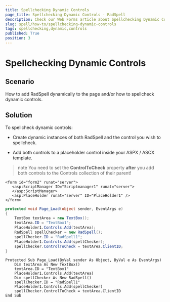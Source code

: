 ```yaml
---
title: Spellchecking Dynamic Controls
page_title: Spellchecking Dynamic Controls - RadSpell
description: Check our Web Forms article about Spellchecking Dynamic Controls.
slug: spell/how-to/spellchecking-dynamic-controls
tags: spellchecking,dynamic,controls
published: True
position: 3
---
```


# Spellchecking Dynamic Controls

## Scenario

How to add RadSpell dynamically to the page and/or how to spellcheck dynamic controls.

## Solution

To spellcheck dynamic controls:

* Create dynamic instances of both RadSpell and the control you wish to spellcheck.

* Add both controls to a placeholder control inside your ASPX / ASCX template.

>note You need to set the **ControlToCheck** property **after** you add both controls to the Controls collection of their parent!

````ASP.NET
<form id="form2" runat="server">
   <asp:ScriptManager ID="Scriptmanager1" runat="server">
   </asp:ScriptManager>
   <asp:PlaceHolder runat="server" ID="PlaceHolder1" />
</form> 
````

````C#
protected void Page_Load(object sender, EventArgs e)
{
	TextBox textArea = new TextBox();
	textArea.ID = "TextBox1";
	PlaceHolder1.Controls.Add(textArea);
	RadSpell spellChecker = new RadSpell();
	spellChecker.ID = "RadSpell1";
	PlaceHolder1.Controls.Add(spellChecker);
	spellChecker.ControlToCheck = textArea.ClientID;
} 
````
````VB
Protected Sub Page_Load(ByVal sender As Object, ByVal e As EventArgs)
	Dim textArea As New TextBox()
	textArea.ID = "TextBox1"
	PlaceHolder1.Controls.Add(textArea)
	Dim spellChecker As New RadSpell()
	spellChecker.ID = "RadSpell1"
	PlaceHolder1.Controls.Add(spellChecker)
	spellChecker.ControlToCheck = textArea.ClientID
End Sub
````

